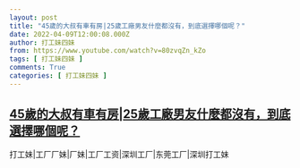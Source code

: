 ```yaml
---
layout: post
title: "45歲的大叔有車有房|25歲工廠男友什麼都沒有，到底選擇哪個呢？"
date: 2022-04-09T12:00:08.000Z
author: 打工妹四妹
from: https://www.youtube.com/watch?v=80zvqZn_kZo
tags: [ 打工妹四妹 ]
comments: True
categories: [ 打工妹四妹 ]
---
```

<!--1649505608000-->
[45歲的大叔有車有房|25歲工廠男友什麼都沒有，到底選擇哪個呢？](https://www.youtube.com/watch?v=80zvqZn_kZo)
------

<div>
打工妹|工厂厂妹|厂妹|工厂工资|深圳工厂|东莞工厂|深圳打工妹
</div>

